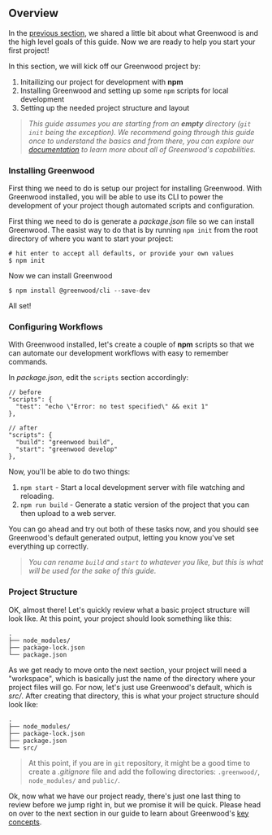 ## Overview
In the [previous section](/getting-started/), we shared a little bit about what Greenwood is and the high level goals of this guide.  Now we are ready to help you start your first project!  

In this section, we will kick off our Greenwood project by:
1. Initailizing our project for development with **npm**
1. Installing Greenwood and setting up some `npm` scripts for local development
1. Setting up the needed project structure and layout

> _This guide assumes you are starting from an **empty** directory (`git init` being the exception).  We recommend going through this guide once to understand the basics and from there, you can explore our [documentation](/docs/) to learn more about all of Greenwood's capabilities._

### Installing Greenwood
First thing we need to do is setup our project for installing Greenwood.  With Greenwood installed, you will be able to use its CLI to power the development of your project though automated scripts and configuration.

First thing we need to do is generate a _package.json_ file so we can install Greenwood.  The easist way to do that is by running `npm init` from the root directory of where you want to start your project:
```render shell
# hit enter to accept all defaults, or provide your own values
$ npm init
```

Now we can install Greenwood
```render bash
$ npm install @greenwood/cli --save-dev
```

All set!

### Configuring Workflows
With Greenwood installed, let's create a couple of **npm** scripts so that we can automate our development workflows with easy to remember commands.

In _package.json_, edit the `scripts` section accordingly:
```render json
// before
"scripts": {
  "test": "echo \"Error: no test specified\" && exit 1"
},

// after
"scripts": {
  "build": "greenwood build",
  "start": "greenwood develop"
},
```

Now, you'll be able to do two things:
1. `npm start` - Start a local development server with file watching and reloading.
1. `npm run build` - Generate a static version of the project that you can then upload to a web server.

You can go ahead and try out both of these tasks now, and you should see Greenwood's default generated output, letting you know you've set everything up correctly.


> _You can rename `build` and `start` to whatever you like, but this is what will be used for the sake of this guide._


### Project Structure
OK, almost there!  Let's quickly review what a basic project structure will look like.  At this point, your project should look something like this:
```render bash
.
├── node_modules/
├── package-lock.json
└── package.json
```

As we get ready to move onto the next section, your project will need a "workspace", which is basically just the name of the directory where your project files will go.  For now, let's just use Greenwood's default, which is _src/_.  After creating that directory, this is what your project structure should look like:

```render bash
.
├── node_modules/
├── package-lock.json
├── package.json
└── src/
```

> At this point, if you are in `git` repository, it might be a good time to create a _.gitignore_ file and add the following directories: `.greenwood/`, `node_modules/` and `public/`.


Ok, now what we have our project ready, there's just one last thing to review before we jump right in, but we promise it will be quick.  Please head on over to the next section in our guide to learn about Greenwood's [key concepts](/getting-started/key-concepts).